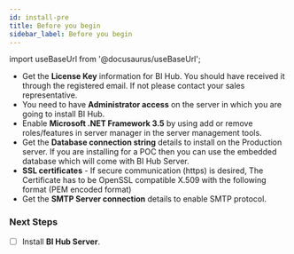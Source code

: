 ```yaml
---
id: install-pre
title: Before you begin
sidebar_label: Before you begin
---
```


import useBaseUrl from '@docusaurus/useBaseUrl';

* Get the **License Key** information for BI Hub. You should have received it through the registered email. If not please contact your sales representative.
* You need to have **Administrator access** on the server in which you are going to install BI Hub.
* Enable **Microsoft .NET Framework 3.5** by using add or remove roles/features in server manager in the server management tools.
* Get the **Database connection string** details to install on the Production server. If you are installing for a POC then you can use the embedded database which will come with BI Hub Server.
* **SSL certificates** - If secure communication (https) is desired, The Certificate has to be OpenSSL compatible X.509 with the following format (PEM encoded format)
* Get the **SMTP Server connection** details to enable SMTP protocol.

### Next Steps

- [ ] Install **BI Hub Server**.

